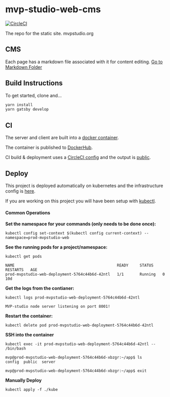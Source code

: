 # mvp-studio-web-cms 
[![CircleCI](https://circleci.com/gh/MVPStudio/mvp-studio-web-cms.svg?style=svg)](https://circleci.com/gh/MVPStudio/mvp-studio-web-cms)

The repo for the static site.
mvpstudio.org


## CMS
Each page has a markdown file associated with it for content editing.
[Go to Markdown Folder](https://github.com/MVPStudio/mvp-studio-web-cms/tree/master/src/markdown)

## Build Instructions

To get started, clone and...

```sh
yarn install
yarn gatsby develop
```

## CI

The server and client are built into a [docker container](https://github.com/MVPStudio/mvp-studio-web-cms/blob/master/Dockerfile).

The container is published to [DockerHub](https://cloud.docker.com/u/mvpstudio/repository/docker/mvpstudio/mvp-studio-web-cms).

CI build & deployment uses a [CircleCI config](https://github.com/MVPStudio/mvp-studio-web-cms/blob/master/.circleci/config.yml) and the output is [public](https://circleci.com/gh/MVPStudio/mvp-studio-web-cms).

## Deploy

This project is deployed automatically on kubernetes and the infrastructure config is [here](https://github.com/MVPStudio/mvp-studio-web-cms/blob/master/kube/prod-web.yaml).

If you are working on this project you will have been setup with [kubectl](https://kubernetes.io/docs/reference/kubectl/cheatsheet/).

#### Common Operations

**Set the namespace for your commands (only needs to be done once):**
```
kubectl config set-context $(kubectl config current-context) --namespace=prod-mvpstudio-web
```

**See the running pods for a project/namespace:**
```
kubectl get pods

NAME                                             READY     STATUS    RESTARTS   AGE
prod-mvpstudio-web-deployment-5764c44b6d-42ntl   1/1       Running   0          10d
```

**Get the logs from the contianer:**
```
kubectl logs prod-mvpstudio-web-deployment-5764c44b6d-42ntl

MVP-studio node server listening on port 8001!
```

**Restart the container:**
```
kubectl delete pod prod-mvpstudio-web-deployment-5764c44b6d-42ntl
```

**SSH into the container**
```
kubectl exec -it prod-mvpstudio-web-deployment-5764c44b6d-42ntl -- /bin/bash

mvp@prod-mvpstudio-web-deployment-5764c44b6d-xbzgr:~/app$ ls
config  public  server

mvp@prod-mvpstudio-web-deployment-5764c44b6d-xbzgr:~/app$ exit
```

**Manually Deploy**
```
kubectl apply -f ./kube
```
